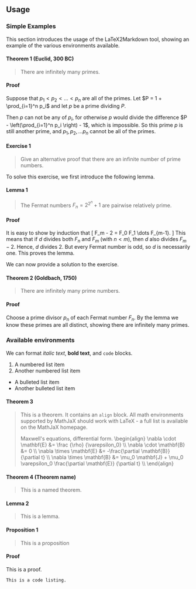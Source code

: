 ##  Usage


###  Simple Examples


This section introduces the usage of the LaTeX2Markdown tool, showing an example of the various environments available.  

#### Theorem 1 (Euclid, 300 BC)

> There are infinitely many primes.


#### Proof

Suppose that $p_1 < p_2 < \dots < p_n$ are all of the primes. Let $P = 1 + \prod_{i=1}^n p_i$ and let $p$ be a prime dividing $P$.

Then $p$ can not be any of $p_i$, for otherwise $p$ would divide the difference $P - \left(\prod_{i=1}^n p_i \right) - 1$, which is impossible. So this prime $p$ is still another prime, and $p_1, p_2, \dots p_n$ cannot be all of the primes.


#### Exercise 1

> Give an alternative proof that there are an infinite number of prime numbers.


To solve this exercise, we first introduce the following lemma.
#### Lemma 1

> The Fermat numbers $F_n = 2^{2^{n}} + 1$ are pairwise relatively prime.


#### Proof

It is easy to show by induction that
\[ F_m - 2 = F_0 F_1 \dots F_{m-1}. \]
This means that if $d$ divides both $F_n$ and $F_m$ (with $n < m$), then $d$ also divides $F_m - 2$.  Hence, $d$ divides 2.  But every Fermat number is odd, so $d$ is necessarily one.  This proves the lemma.


We can now provide a solution to the exercise.

#### Theorem 2 (Goldbach, 1750)

> There are infinitely many prime numbers.


#### Proof

Choose a prime divisor $p_n$ of each Fermat number $F_n$.  By the lemma we know these primes are all distinct, showing there are infinitely many primes.


###  Available environments


We can format *italic text*, **bold text**, and `code` blocks.



1.  A numbered list item
1.  Another numbered list item




*  A bulleted list item
*  Another bulleted list item


#### Theorem 3

> This is a theorem.  It contains an `align` block.  All math environments supported by MathJaX should work with LaTeX - a full list is available on the MathJaX homepage.
> 
> Maxwell's equations, differential form.
> \begin{align}
> \nabla \cdot \mathbf{E} &= \frac {\rho} {\varepsilon_0} \\\\
> \nabla \cdot \mathbf{B} &= 0 \\\\
> \nabla \times \mathbf{E} &= -\frac{\partial \mathbf{B}} {\partial t} \\\\
> \nabla \times \mathbf{B} &= \mu_0 \mathbf{J} + \mu_0 \varepsilon_0 \frac{\partial \mathbf{E}} {\partial t} \\\\
> \end{align}


#### Theorem 4 (Theorem name)

> This is a named theorem.


#### Lemma 2

> This is a lemma.


#### Proposition 1

> This is a proposition


#### Proof

This is a proof.




    This is a code listing.